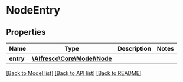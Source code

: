 # NodeEntry

## Properties
Name | Type | Description | Notes
------------ | ------------- | ------------- | -------------
**entry** | [**\Alfresco\Core\Model\Node**](Node.md) |  | 

[[Back to Model list]](../README.md#documentation-for-models) [[Back to API list]](../README.md#documentation-for-api-endpoints) [[Back to README]](../README.md)


